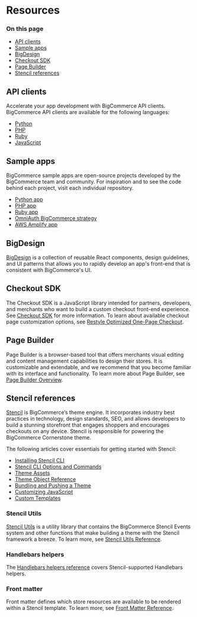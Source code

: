 # Resources

<div class="otp" id="no-index">

### On this page

- [API clients](#api-clients)
- [Sample apps](#sample-apps)
- [BigDesign](#bigdesign)
- [Checkout SDK](#checkout-sdk)
- [Page Builder](#page-builder)
- [Stencil references](#stencil-references)

</div> 

## API clients

Accelerate your app development with BigCommerce API clients. BigCommerce API clients are available for the following languages:

- [Python](https://github.com/bigcommerce/bigcommerce-api-python)
- [PHP](https://github.com/bigcommerce/bigcommerce-api-php)
- [Ruby](https://github.com/bigcommerce/bigcommerce-api-ruby)
- [JavaScript](https://github.com/getconversio/node-bigcommerce)

## Sample apps

BigCommerce sample apps are open-source projects developed by the BigCommerce team and community. For inspiration and to see the code behind each project, visit each individual repository.

- [Python app](https://github.com/bigcommerce/hello-world-app-python-flask)
- [PHP app](https://github.com/bigcommerce/hello-world-app-php-silex)
- [Ruby app](https://github.com/bigcommerce/hello-world-app-ruby-sinatra)
- [OmniAuth BigCommerce strategy](https://github.com/bigcommerce/omniauth-bigcommerce)
- [AWS Amplify app](https://github.com/hatertron3000/amplify-bigcommerce)


## BigDesign

[BigDesign](https://developer.bigcommerce.com/api-docs/apps/guide/ui) is a collection of reusable React components, design guidelines, and UI patterns that allows you to rapidly develop an app's front-end that is consistent with BigCommerce's UI. 

## Checkout SDK

The Checkout SDK is a JavaScript library intended for partners, developers, and merchants who want to build a custom checkout front-end experience. See [Checkout SDK](https://developer.bigcommerce.com/stencil-docs/customizing-checkout/checkout-sdk) for more information. To learn about available checkout page customization options, see [Restyle Optimized One-Page Checkout](https://developer.bigcommerce.com/stencil-docs/customizing-checkout/optimized-one-page-checkout).

## Page Builder

Page Builder is a browser-based tool that offers merchants visual editing and content management capabilities to design their stores. It is customizable and extendable, and we recommend that you become familiar with its interface and functionality. To learn more about Page Builder, see [Page Builder Overview](https://developer.bigcommerce.com/stencil-docs/page-builder/page-builder-overview).

## Stencil references

[Stencil](https://developer.bigcommerce.com/stencil-docs/getting-started/about-stencil) is BigCommerce’s theme engine. It incorporates industry best practices in technology, design standards, SEO, and allows developers to build a stunning storefront that engages shoppers and encourages checkouts on any device. Stencil is responsible for powering the BigCommerce Cornerstone theme.

The following articles cover essentials for getting started with Stencil:

* [Installing Stencil CLI](https://developer.bigcommerce.com/stencil-docs/installing-stencil-cli/installing-stencil)
* [Stencil CLI Options and Commands](https://developer.bigcommerce.com/stencil-docs/installing-stencil-cli/stencil-cli-options-and-commands)
* [Theme Assets](https://developer.bigcommerce.com/stencil-docs/storefront-customization/theme-assets)
* [Theme Object Reference](https://developer.bigcommerce.com/theme-objects)
* [Bundling and Pushing a Theme](https://developer.bigcommerce.com/stencil-docs/deploying-a-theme/bundling-and-pushing)
* [Customizing JavaScript](https://developer.bigcommerce.com/stencil-docs/javascript-and-event-hooks/customizing-javascript)
* [Custom Templates](https://developer.bigcommerce.com/stencil-docs/storefront-customization/custom-templates)


### Stencil Utils

[Stencil Utils](https://github.com/bigcommerce/stencil-utils) is a utility library that contains the BigCommerce Stencil Events system and other functions that make building a theme with the Stencil framework a breeze. To learn more, see [Stencil Utils Reference](https://developer.bigcommerce.com/stencil-docs/reference-docs/stencil-utils-api-reference).

### Handlebars helpers

The [Handlebars helpers reference](https://developer.bigcommerce.com/stencil-docs/reference-docs/handlebars-helpers-reference) covers Stencil-supported Handlebars helpers.

### Front matter

Front matter defines which store resources are available to be rendered within a Stencil template. To learn more, see [Front Matter Reference](https://developer.bigcommerce.com/stencil-docs/reference-docs/front-matter-reference).

